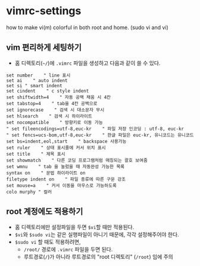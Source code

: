 # vimrc-settings
how to make vi(m) colorful in both root and home. (sudo vi and vi)

## vim 편리하게 세팅하기
- 홈 디렉토리(`~/`)에 `.vimrc` 파일을 생성하고 다음과 같이 쓸 수 있다.

```
set number    " line 표시
set ai    " auto indent
set si " smart indent
set cindent    " c style indent
set shiftwidth=4    " 자동 공백 채움 시 4칸
set tabstop=4    " tab을 4칸 공백으로
set ignorecase    " 검색 시 대소문자 무시
set hlsearch    " 검색 시 하이라이트
set nocompatible    " 방향키로 이동 가능
" set fileencodings=utf-8,euc-kr    " 파일 저장 인코딩 : utf-8, euc-kr
" set fencs=ucs-bom,utf-8,euc-kr    " 한글 파일은 euc-kr, 유니코드는 유니코드
set bs=indent,eol,start    " backspace 사용가능
set ruler    " 상태 표시줄에 커서 위치 표시
set title    " 제목 표시
set showmatch    " 다른 코딩 프로그램처럼 매칭되는 괄호 보여줌
set wmnu    " tab 을 눌렀을 때 자동완성 가능한 목록
syntax on    " 문법 하이라이트 on
filetype indent on    " 파일 종류에 따른 구문 강조
set mouse=a    " 커서 이동을 마우스로 가능하도록
colo murphy " 컬러
```

## root 계정에도 적용하기
- 홈 디렉토리에만 설정파일을 두면 `$vi`할 때만 적용된다.
- `$vi`와 `$sudo vi`는 같은 실행파일이 아니기 때문에, 각각 설정해주어야 한다.
- `$sudo vi` 할 때도 적용하려면,
    - `/root/` 경로에 `.vimrc` 파일을 두면 된다.
    - 루트경로(`/`)가 아니라 루트경로의 "root 디렉토리" (`/root`) 임에 주의

